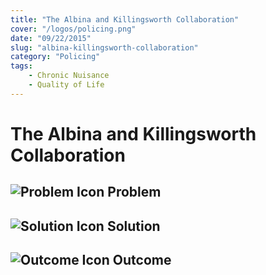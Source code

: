 ```yaml
---
title: "The Albina and Killingsworth Collaboration"
cover: "/logos/policing.png"
date: "09/22/2015"
slug: "albina-killingsworth-collaboration"
category: "Policing"
tags:
    - Chronic Nuisance
    - Quality of Life
---
```


# The Albina and Killingsworth Collaboration

## ![Problem Icon](https://github.com/google/material-design-icons/raw/master/alert/1x_web/ic_error_outline_black_48dp.png "Problem") Problem

## ![Solution Icon](https://github.com/google/material-design-icons/raw/master/action/1x_web/ic_lightbulb_outline_black_48dp.png "Solution") Solution

## ![Outcome Icon](https://github.com/google/material-design-icons/raw/master/action/1x_web/ic_view_list_black_48dp.png "Outcome") Outcome
